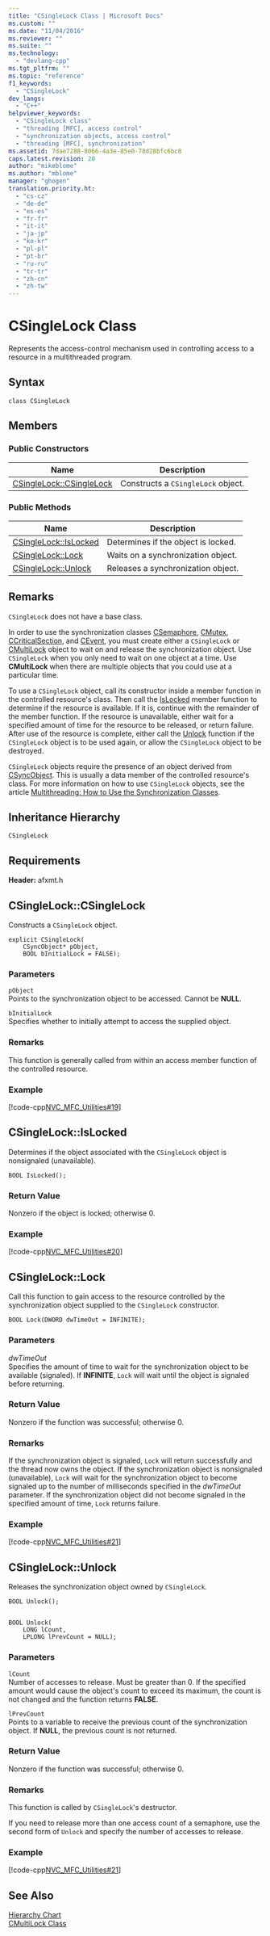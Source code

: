 ```yaml
---
title: "CSingleLock Class | Microsoft Docs"
ms.custom: ""
ms.date: "11/04/2016"
ms.reviewer: ""
ms.suite: ""
ms.technology: 
  - "devlang-cpp"
ms.tgt_pltfrm: ""
ms.topic: "reference"
f1_keywords: 
  - "CSingleLock"
dev_langs: 
  - "C++"
helpviewer_keywords: 
  - "CSingleLock class"
  - "threading [MFC], access control"
  - "synchronization objects, access control"
  - "threading [MFC], synchronization"
ms.assetid: 7dae7288-8066-4a3e-85e0-78d28bfc6bc8
caps.latest.revision: 20
author: "mikeblome"
ms.author: "mblome"
manager: "ghogen"
translation.priority.ht: 
  - "cs-cz"
  - "de-de"
  - "es-es"
  - "fr-fr"
  - "it-it"
  - "ja-jp"
  - "ko-kr"
  - "pl-pl"
  - "pt-br"
  - "ru-ru"
  - "tr-tr"
  - "zh-cn"
  - "zh-tw"
---
```

# CSingleLock Class
Represents the access-control mechanism used in controlling access to a resource in a multithreaded program.  
  
## Syntax  
  
```  
class CSingleLock  
```  
  
## Members  
  
### Public Constructors  
  
|Name|Description|  
|----------|-----------------|  
|[CSingleLock::CSingleLock](#csinglelock__csinglelock)|Constructs a `CSingleLock` object.|  
  
### Public Methods  
  
|Name|Description|  
|----------|-----------------|  
|[CSingleLock::IsLocked](#csinglelock__islocked)|Determines if the object is locked.|  
|[CSingleLock::Lock](#csinglelock__lock)|Waits on a synchronization object.|  
|[CSingleLock::Unlock](#csinglelock__unlock)|Releases a synchronization object.|  
  
## Remarks  
 `CSingleLock` does not have a base class.  
  
 In order to use the synchronization classes [CSemaphore](../../mfc/reference/csemaphore-class.md), [CMutex](../../mfc/reference/cmutex-class.md), [CCriticalSection](../../mfc/reference/ccriticalsection-class.md), and [CEvent](../../mfc/reference/cevent-class.md), you must create either a `CSingleLock` or [CMultiLock](../../mfc/reference/cmultilock-class.md) object to wait on and release the synchronization object. Use `CSingleLock` when you only need to wait on one object at a time. Use **CMultiLock** when there are multiple objects that you could use at a particular time.  
  
 To use a `CSingleLock` object, call its constructor inside a member function in the controlled resource's class. Then call the [IsLocked](#csinglelock__islocked) member function to determine if the resource is available. If it is, continue with the remainder of the member function. If the resource is unavailable, either wait for a specified amount of time for the resource to be released, or return failure. After use of the resource is complete, either call the [Unlock](#csinglelock__unlock) function if the `CSingleLock` object is to be used again, or allow the `CSingleLock` object to be destroyed.  
  
 `CSingleLock` objects require the presence of an object derived from [CSyncObject](../../mfc/reference/csyncobject-class.md). This is usually a data member of the controlled resource's class. For more information on how to use `CSingleLock` objects, see the article [Multithreading: How to Use the Synchronization Classes](../../parallel/multithreading-how-to-use-the-synchronization-classes.md).  
  
## Inheritance Hierarchy  
 `CSingleLock`  
  
## Requirements  
 **Header:** afxmt.h  
  
##  <a name="csinglelock__csinglelock"></a>  CSingleLock::CSingleLock  
 Constructs a `CSingleLock` object.  
  
```  
explicit CSingleLock(
    CSyncObject* pObject,  
    BOOL bInitialLock = FALSE);
```  
  
### Parameters  
 `pObject`  
 Points to the synchronization object to be accessed. Cannot be **NULL**.  
  
 `bInitialLock`  
 Specifies whether to initially attempt to access the supplied object.  
  
### Remarks  
 This function is generally called from within an access member function of the controlled resource.  
  
### Example  
 [!code-cpp[NVC_MFC_Utilities#19](../../mfc/codesnippet/cpp/csinglelock-class_1.h)]  
  
##  <a name="csinglelock__islocked"></a>  CSingleLock::IsLocked  
 Determines if the object associated with the `CSingleLock` object is nonsignaled (unavailable).  
  
```  
BOOL IsLocked();
```  
  
### Return Value  
 Nonzero if the object is locked; otherwise 0.  
  
### Example  
 [!code-cpp[NVC_MFC_Utilities#20](../../mfc/codesnippet/cpp/csinglelock-class_2.h)]  
  
##  <a name="csinglelock__lock"></a>  CSingleLock::Lock  
 Call this function to gain access to the resource controlled by the synchronization object supplied to the `CSingleLock` constructor.  
  
```  
BOOL Lock(DWORD dwTimeOut = INFINITE);
```  
  
### Parameters  
 *dwTimeOut*  
 Specifies the amount of time to wait for the synchronization object to be available (signaled). If **INFINITE**, `Lock` will wait until the object is signaled before returning.  
  
### Return Value  
 Nonzero if the function was successful; otherwise 0.  
  
### Remarks  
 If the synchronization object is signaled, `Lock` will return successfully and the thread now owns the object. If the synchronization object is nonsignaled (unavailable), `Lock` will wait for the synchronization object to become signaled up to the number of milliseconds specified in the *dwTimeOut* parameter. If the synchronization object did not become signaled in the specified amount of time, `Lock` returns failure.  
  
### Example  
 [!code-cpp[NVC_MFC_Utilities#21](../../mfc/codesnippet/cpp/csinglelock-class_3.h)]  
  
##  <a name="csinglelock__unlock"></a>  CSingleLock::Unlock  
 Releases the synchronization object owned by `CSingleLock`.  
  
```  
BOOL Unlock();

 
BOOL Unlock(
    LONG lCount,  
    LPLONG lPrevCount = NULL);
```  
  
### Parameters  
 `lCount`  
 Number of accesses to release. Must be greater than 0. If the specified amount would cause the object's count to exceed its maximum, the count is not changed and the function returns **FALSE**.  
  
 `lPrevCount`  
 Points to a variable to receive the previous count of the synchronization object. If **NULL**, the previous count is not returned.  
  
### Return Value  
 Nonzero if the function was successful; otherwise 0.  
  
### Remarks  
 This function is called by `CSingleLock`'s destructor.  
  
 If you need to release more than one access count of a semaphore, use the second form of `Unlock` and specify the number of accesses to release.  
  
### Example  
 [!code-cpp[NVC_MFC_Utilities#21](../../mfc/codesnippet/cpp/csinglelock-class_3.h)]  
  
## See Also  
 [Hierarchy Chart](../../mfc/hierarchy-chart.md)   
 [CMultiLock Class](../../mfc/reference/cmultilock-class.md)
